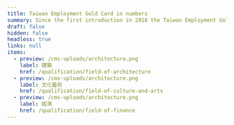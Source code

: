 ```yaml
---
title: Taiwan Employment Gold Card in numbers
summary: Since the first introduction in 2018 the Taiwan Employment Gold Card community is growing very fast. For more than thousend people the Gold Card was their next step to Taiwan. You can apply for the Gold Card from every country and if you need some help we will be pleased to give you support.
draft: false
hidden: false
headless: true
links: null
items:
  - preview: /cms-uploads/architecture.png
    label: 建築
    href: /qualification/field-of-architecture
  - preview: /cms-uploads/architecture.png
    label: 文化藝術
    href: /qualification/field-of-culture-and-arts
  - preview: /cms-uploads/architecture.png
    label: 經濟
    href: /qualification/field-of-finance
---
```

<!-- This text is never used -->
